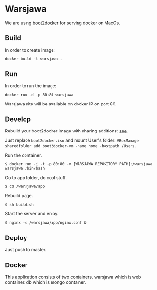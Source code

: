 Warsjawa
========

We are using [boot2docker](http://boot2docker.io/) for serving docker on MacOs.

Build
-----
In order to create image:

	docker build -t warsjawa .

Run
---
In order to run the image:

	docker run -d -p 80:80 warsjawa

Warsjawa site will be available on docker IP on port 80.

Develop
-------
Rebuild your boot2docker image with sharing additions: [see](https://medium.com/boot2docker-lightweight-linux-for-docker/boot2docker-together-with-virtualbox-guest-additions-da1e3ab2465c). 

Just replace `boot2docker.iso` and mount User's folder: `VBoxManage sharedfolder add boot2docker-vm -name home -hostpath /Users`.

Run the container.

	$ docker run -i -t -p 80:80 -v [WARSJAWA REPOSITORY PATH]:/warsjawa warsjawa /bin/bash

Go to app folder, do cool stuff. 

	$ cd /warsjawa/app

Rebuild page.

	$ sh build.sh

Start the server and enjoy.

	$ nginx -c /warsjawa/app/nginx.conf &

Deploy
------
Just push to master.

Docker
------
This application consists of two containers. warsjawa which is web container. db which is mongo container.
